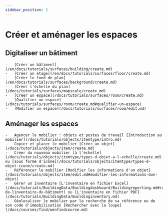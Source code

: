 ```yaml
---
sidebar_position: 2
---
```


# Créer et aménager les espaces

 ## Digitaliser un bâtiment

    -   [Créer un bâtiment](/en/docs/tutorials/surfaces/building/create.md)
    -   [Créer un étage](/en/docs/tutorials/surfaces/floor/create.md)
    -   [Créer le fond de plan](/en/docs/tutorials/surfaces/background/create.md)
    -   [Créer l'échelle du plan](/docs/tutorials/surfaces/mapscale/create.md)
    -   [Créer un espace](/docs/tutorials/surfaces/room/create.md)
    -   [Qualifier un espace](/docs/tutorials/surfaces/room/create.md#qualifier-un-espace)
    -   [Modifier un espace](/docs/tutorials/surfaces/room/edit.md)

## Aménager les espaces

    -   Agencer le mobilier : objets et postes de travail [Introduction au mobilier](/docs/tutorials/objects/itemtype/intro.md)
    -   Copier et placer le mobilier [Créer un objet](/docs/tutorials/objects/item/create.md)   
    -   Créer du nouveau mobilier [à l'échelle](/docs/tutorials/objects/itemtype/types-d-objet-a-l-echelle/create.md) ou [sous forme d'icône](/docs/tutorials/objects/itemtype/types-d-objet-icone/create.md)
    -   Référencer le mobilier [Modifier les informations d'un objet](/docs/tutorials/objects/item/edit.md#modifier-les-informations-dun-objet)
    -   Gérer un inventaire [L'inventaire en fichier Excel](/docs/tutorials/BuildingData/Buildingdashboard/Buildingreporting.md#rapport-de-linventaire-du-bâtiment) ou [L'inventaire en fichier PDF](/docs/tutorials/BuildingData/Buildinginventory.md)
    -   Géolocaliser le mobilier par la recherche de sa référence ou de son code d'immobilisation [Rechercher avec la loupe](/docs/courses/find/wenfindcourse.md)




